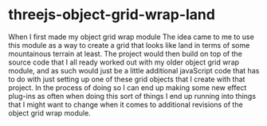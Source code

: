# threejs-object-grid-wrap-land

When I first made my object grid wrap module The idea came to me to use this module as a way to create a grid that looks like land in terms of some mountainous terrain at least. The project would then build on top of the source code that I all ready worked out with my older object grid wrap module, and as such would just be a little additional javaScript code that has to do with just setting up one of these grid objects that I create with that project. In the process of doing so I can end up making some new effect plug-ins as often when doing this sort of things I end up running into things that I might want to change when it comes to additional revisions of the object grid wrap module.
